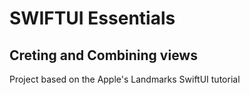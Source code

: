 # SWIFTUI Essentials
## Creting and Combining views
Project based on the Apple's Landmarks SwiftUI tutorial